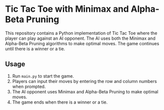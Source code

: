 # Tic Tac Toe with Minimax and Alpha-Beta Pruning

This repository contains a Python implementation of Tic Tac Toe where the player can play against an AI opponent. The AI uses both the Minimax and Alpha-Beta Pruning algorithms to make optimal moves. The game continues until there is a winner or a tie.

## Usage

1. Run `main.py` to start the game.
2. Players can input their moves by entering the row and column numbers when prompted.
3. The AI opponent uses Minimax and Alpha-Beta Pruning to make optimal moves.
4. The game ends when there is a winner or a tie.


